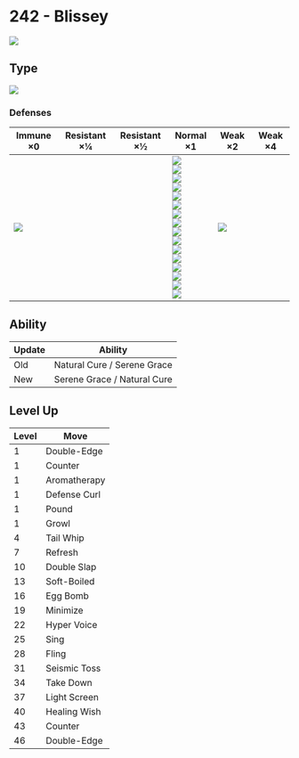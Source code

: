 # 242 - Blissey
![][242]

## Type

![][normal]

### Defenses

Immune ×0      | Resistant ×¼ | Resistant ×½ | Normal ×1                                                                                                                                                                                                                           | Weak ×2           | Weak ×4
---            | ---          | ---          | ---                                                                                                                                                                                                                                 | ---               | ---
![][ghost]<br> | &nbsp;       | &nbsp;       | ![][normal]<br>![][flying]<br>![][poison]<br>![][ground]<br>![][rock]<br>![][bug]<br>![][steel]<br>![][fire]<br>![][water]<br>![][grass]<br>![][electric]<br>![][psychic]<br>![][ice]<br>![][dragon]<br>![][dark]<br>![][fairy]<br> | ![][fighting]<br> | &nbsp;

## Ability

Update | Ability
---    | ---
Old    | Natural Cure / Serene Grace
New    | Serene Grace / Natural Cure

## Level Up

Level | Move
---   | ---
1     | Double-Edge
1     | Counter
1     | Aromatherapy
1     | Defense Curl
1     | Pound
1     | Growl
4     | Tail Whip
7     | Refresh
10    | Double Slap
13    | Soft-Boiled
16    | Egg Bomb
19    | Minimize
22    | Hyper Voice
25    | Sing
28    | Fling
31    | Seismic Toss
34    | Take Down
37    | Light Screen
40    | Healing Wish
43    | Counter
46    | Double-Edge

[242]: ../img/pokemon/242.png
[normal]: ../img/types/normal.png
[fire]: ../img/types/fire.png
[fighting]: ../img/types/fighting.png
[water]: ../img/types/water.png
[flying]: ../img/types/flying.png
[grass]: ../img/types/grass.png
[poison]: ../img/types/poison.png
[electric]: ../img/types/electric.png
[ground]: ../img/types/ground.png
[psychic]: ../img/types/psychic.png
[rock]: ../img/types/rock.png
[ice]: ../img/types/ice.png
[bug]: ../img/types/bug.png
[dragon]: ../img/types/dragon.png
[ghost]: ../img/types/ghost.png
[dark]: ../img/types/dark.png
[steel]: ../img/types/steel.png
[fairy]: ../img/types/fairy.png
